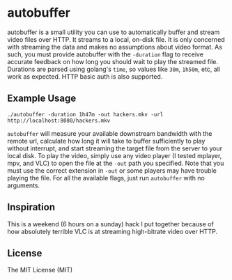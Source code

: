 # autobuffer

autobuffer is a small utility you can use to automatically buffer and stream video files over HTTP. It streams to a local, on-disk file.  It is only concerned with streaming the data and makes no assumptions about video format.  As such, you must provide autobuffer with the `-duration` flag to receive accurate feedback on how long you should wait to play the streamed file.  Durations are parsed using golang's `time`, so values like `30m`, `1h50m`, etc, all work as expected.  HTTP basic auth is also supported.

## Example Usage

```
./autobuffer -duration 1h47m -out hackers.mkv -url http://localhost:8080/hackers.mkv
```

`autobuffer` will measure your available downstream bandwidth with the remote url, calculate how long it will take to buffer sufficiently to play without interrupt, and start streaming the target file from the server to your local disk.  To play the video, simply use any video player (I tested mplayer, mpv, and VLC) to open the file at the `-out` path you specified.  Note that you must use the correct extension in `-out` or some players may have trouble playing the file.  For all the available flags, just run `autobuffer` with no arguments.

## Inspiration

This is a weekend (6 hours on a sunday) hack I put together because of how absolutely terrible VLC is at streaming high-bitrate video over HTTP.

## License

The MIT License (MIT)
